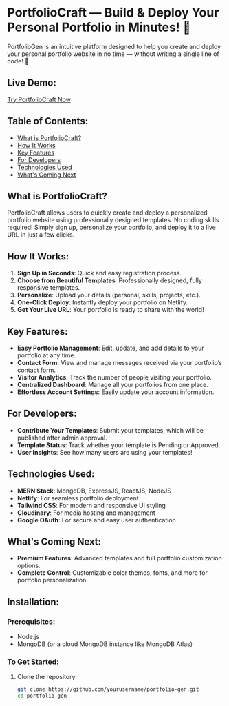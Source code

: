 # PortfolioCraft — Build & Deploy Your Personal Portfolio in Minutes! 🚀

PortfolioGen is an intuitive platform designed to help you create and deploy your personal portfolio website in no time — without writing a single line of code! 🌟

## Live Demo:
[Try PortfolioCraft Now](https://portfolioshub.in/)

## Table of Contents:
- [What is PortfolioCraft?](#what-is-portfoliogen)
- [How It Works](#how-it-works)
- [Key Features](#key-features)
- [For Developers](#for-developers)
- [Technologies Used](#technologies-used)
- [What's Coming Next](#whats-coming-next)

## What is PortfolioCraft?
PortfolioCraft allows users to quickly create and deploy a personalized portfolio website using professionally designed templates. No coding skills required! Simply sign up, personalize your portfolio, and deploy it to a live URL in just a few clicks.

## How It Works:
1. **Sign Up in Seconds**: Quick and easy registration process.
2. **Choose from Beautiful Templates**: Professionally designed, fully responsive templates.
3. **Personalize**: Upload your details (personal, skills, projects, etc.).
4. **One-Click Deploy**: Instantly deploy your portfolio on Netlify.
5. **Get Your Live URL**: Your portfolio is ready to share with the world!

## Key Features:
- **Easy Portfolio Management**: Edit, update, and add details to your portfolio at any time.
- **Contact Form**: View and manage messages received via your portfolio’s contact form.
- **Visitor Analytics**: Track the number of people visiting your portfolio.
- **Centralized Dashboard**: Manage all your portfolios from one place.
- **Effortless Account Settings**: Easily update your account information.

## For Developers:
- **Contribute Your Templates**: Submit your templates, which will be published after admin approval.
- **Template Status**: Track whether your template is Pending or Approved.
- **User Insights**: See how many users are using your templates!

## Technologies Used:
- **MERN Stack**: MongoDB, ExpressJS, ReactJS, NodeJS
- **Netlify**: For seamless portfolio deployment
- **Tailwind CSS**: For modern and responsive UI styling
- **Cloudinary**: For media hosting and management
- **Google OAuth**: For secure and easy user authentication

## What's Coming Next:
- **Premium Features**: Advanced templates and full portfolio customization options.
- **Complete Control**: Customizable color themes, fonts, and more for portfolio personalization.

## Installation:

### Prerequisites:
- Node.js
- MongoDB (or a cloud MongoDB instance like MongoDB Atlas)

### To Get Started:
1. Clone the repository:
   ```bash
   git clone https://github.com/yourusername/portfolio-gen.git
   cd portfolio-gen
